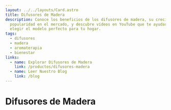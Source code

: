 ```yaml
---
layout: ../../layouts/Card.astro
title: Difusores de Madera
description: Conoce los beneficios de los difusores de madera, su creciente
  popularidad en el mercado, y descubre vídeos en YouTube que te ayudarán a
  elegir el modelo perfecto para tu hogar.
tags:
  - difusores
  - madera
  - aromaterapia
  - bienestar
links:
  - name: Explorar Difusores de Madera
    link: /productos/difusores-madera
  - name: Leer Nuestro Blog
    link: /blog
---
```


# Difusores de Madera
